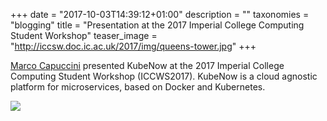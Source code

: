 +++
date = "2017-10-03T14:39:12+01:00"
description = ""
taxonomies = "blogging"
title = "Presentation at the 2017 Imperial College Computing Student Workshop"
teaser_image = "http://iccsw.doc.ic.ac.uk/2017/img/queens-tower.jpg"
+++

[Marco Capuccini](https://pharmb.io/people/marco/) presented KubeNow at the 2017 Imperial College Computing Student Workshop (ICCWS2017). KubeNow is a cloud agnostic platform for microservices, based on Docker and Kubernetes.

![](/img/charme-bigdata/ola-k8s.jpeg)
